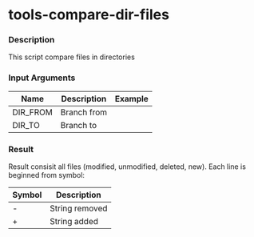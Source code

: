# tools-compare-dir-files

### Description
This script compare files in directories

### Input Arguments

| Name | Description |Example|
|---|---|---|
|DIR_FROM|Branch from||
|DIR_TO|Branch to||

### Result
Result consisit all files (modified, unmodified, deleted, new).
Each line is beginned from symbol:

| Symbol | Description |
|---|---|
| - | String removed |
| + | String added  |
